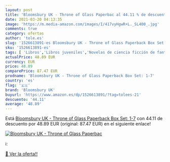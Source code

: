 ```yaml
---
layout: post
title: 'Bloomsbury UK - Throne of Glass Paperbac al 44.11 % de descuento'
date: 2021-03-20 04:13:35
image: 'https://m.media-amazon.com/images/I/417vyHgwR+L._SL400_.jpg'
comments: true
category: ofertas
author: 'tole.es'
slug: '1526613891-es Bloomsbury UK - Throne of Glass Paperback Box Set: 1-7'
sku: '1526613891-es'
tags: [ 'Libros','Libros juveniles','Novelas de ciencia ficción de fantasía y terror para jóvenes','Novelas juveniles de acción y aventura','Novelas juveniles de acción y aventura: fantasía','Novelas juveniles de ciencia ficción y fantasía para jóvenes','Novelas juveniles de fantasía épica','Novelas juveniles de magos y brujas','Novelas y ficción literaria juvenil','bloomsbury uk', ]
actualPrice: 48.89 EUR
currency: EUR
price: 48.89
comparePrice: 87.47 EUR
prodname: 'Bloomsbury UK - Throne of Glass Paperback Box Set: 1-7'
country: 'es'
flag: '🇪🇸'
brand: 'Bloomsbury UK'
buyurl: 'https://www.amazon.es/dp/1526613891/?tag=tolees-21'
descuento: '44.11'
average: '48.89'
---
```


Está [Bloomsbury UK - Throne of Glass Paperback Box Set: 1-7](https://www.amazon.es/dp/1526613891/?tag=tolees-21) con 44.11 de descuento por 48.89 EUR (original: 87.47 EUR) en el siguiente enlace!

[![Bloomsbury UK - Throne of Glass Paperbac](https://m.media-amazon.com/images/I/417vyHgwR+L._SL400_.jpg)](https://www.amazon.es/dp/1526613891/?tag=tolees-21)

ℹ️:


[🛒 Ver la oferta!!](https://www.amazon.es/dp/1526613891/?tag=tolees-21)

